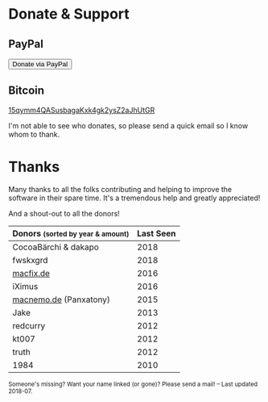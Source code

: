 <!--
Title: Donate & Support
-->

<div>
  <i class='icon-heart icon-schmuck'></i>
</div>

# Donate & Support #

<!--
## Bountysource ##

Make *your* feature happen or get *your* bug fixed by [placing a bounty on it.](https://www.bountysource.com/teams/saito/issues)

(accepts Bitcoin, PayPal, Google Wallet)

## Gittip ##

[Schlaefer on  Gittip](https://www.gittip.com/Schlaefer/)

(Recurrent tip; accepts credit cards, Bitcoin)

-->

## PayPal ##

<form action="https://www.paypal.com/cgi-bin/webscr" method="post">
	<input type="hidden" name="cmd" value="_s-xclick">
	<input type="hidden" name="hosted_button_id" value="EKGLER5C5L4VU">
	<button class="btn btn-default btn-xs" title='Donate via Paypal'>
    Donate via PayPal
  </button>
	<img alt="" border="0" src="https://www.paypalobjects.com/de_DE/i/scr/pixel.gif" width="1" height="1">
	&nbsp;
</form>

## Bitcoin ##

<a href="bitcoin:15qymm4QASusbagaKxk4gk2ysZ2aJhUtGR?label=Saito%20Donation">15qymm4QASusbagaKxk4gk2ysZ2aJhUtGR</a>

I'm not able to see who donates, so please send a quick email so I know whom to thank.

# Thanks

Many thanks to all the folks contributing and helping to improve the software in their spare time. It's a tremendous help and greatly appreciated!

And a shout-out to all the donors!


 Donors <span><small class="text-muted">(sorted by year &amp; amount)</small></span> | Last Seen
 ------| -----
 CocoaBärchi &amp; dakapo   | 2018
 fwskxgrd                   | 2018
 [macfix.de]                | 2016
 iXimus                     | 2016
 [macnemo.de] (Panxatony)   | 2015
 Jake                       | 2013
 redcurry                   | 2012
 kt007                      | 2012
 truth		                  | 2012
 1984                       | 2010

<div class="text-muted">
<small >
	Someone's missing? Want your name linked (or gone)? Please send a mail! – Last updated 2018-07.
</small>
</div>


[macfix.de]: http://www.macfix.de/
[macnemo.de]: http://macnemo.de/
